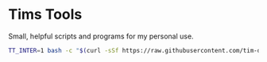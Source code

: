 # Tims Tools
Small, helpful scripts and programs for my personal use.

```sh
TT_INTER=1 bash -c "$(curl -sSf https://raw.githubusercontent.com/tim-day-387/tims-tools/main/general/tims-tools)"
```

